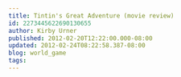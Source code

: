 ```yaml
---
title: Tintin's Great Adventure (movie review)
id: 2273445622690130655
author: Kirby Urner
published: 2012-02-20T12:22:00.000-08:00
updated: 2012-02-24T08:22:58.387-08:00
blog: world_game
tags: 
---
```


